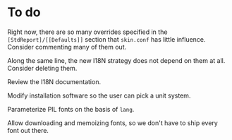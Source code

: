 # To do

Right now, there are so many overrides specified in the `[StdReport]/[[Defaults]]` 
section that `skin.conf` has little influence. Consider commenting many of them out.

Along the same line, the new I18N strategy does not depend on them at all. Consider
deleting them.

Review the I18N documentation.

Modify installation software so the user can pick a unit system.

Parameterize PIL fonts on the basis of `lang`.

Allow downloading and memoizing fonts, so we don't have to ship every font out there.
